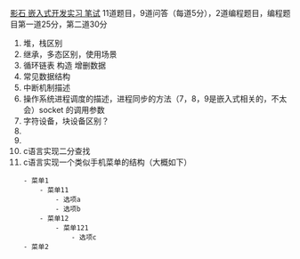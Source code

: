 [影石 嵌入式开发实习 笔试](interview6.md)
11道题目，9道问答（每道5分），2道编程题目，编程题目第一道25分，第二道30分
1. 堆，栈区别
2. 继承，多态区别，使用场景
3. 循环链表 构造 增删数据
4. 常见数据结构
5. 中断机制描述
6. 操作系统进程调度的描述，进程同步的方法（7，8，9是嵌入式相关的，不太会）socket 的调用参数
7. 字符设备，块设备区别？
8. 
9. 
10. c语言实现二分查找
11. c语言实现一个类似手机菜单的结构（大概如下）
    ```
    - 菜单1
        - 菜单11
            - 选项a
            - 选项b
        - 菜单12
            - 菜单121
                - 选项c
    - 菜单2
    ```
